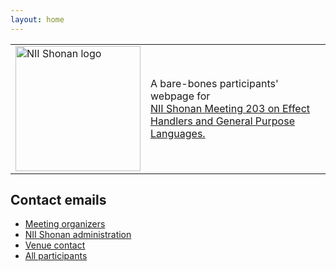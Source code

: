 ```yaml
---
layout: home
---
```


<table style="border:none;">
  <tr style="border:none;">
    <td style="border:none;"><img src="https://shonan.nii.ac.jp/_libs/images/common/shonan_meeting_logo.svg" alt="NII Shonan logo" width="200"></td>
    <td style="border:none;">
    A bare-bones participants' webpage for
    <a href="https://shonan.nii.ac.jp/seminars/203/">
      <div style="height:100%;width:100%">
        NII Shonan Meeting 203 on Effect Handlers and General Purpose Languages.
      </div>
    </a>
    </td>
  </tr>
</table>

## Contact emails

- [Meeting organizers](mailto:jonathan.brachthaeuser@uni-tuebingen.de,cong@c.titech.ac.jp,jeremy.gibbons@cs.ox.ac.uk)
- [NII Shonan administration](shonan@nii.ac.jp)
- [Venue contact](mailto:shonan-meeting2@shonan-village.co.jp)
- [All participants](shonan_meeting_203@nii.ac.jp)
